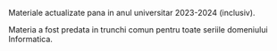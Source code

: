Materiale actualizate pana in anul universitar 2023-2024 (inclusiv). 

Materia a fost predata in trunchi comun pentru toate seriile domeniului Informatica. 
